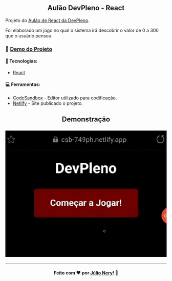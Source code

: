 # 

<h2 align="center">Aulão DevPleno - React</h2>


Projeto do [Aulão de React da DevPleno](https://lp.devpleno.com/aulaoreact-play/).

Foi elaborado um jogo no qual o sistema irá descobrir o valor de 0 a 300 que o usuário pensou.

### :game_die: [Demo do Projeto](https://csb-749ph.netlify.app/)

#### :rocket: Tecnologias:
- [React](https://reactjs.org/ "ReactJS")

#### :computer: Ferramentas:
- [CodeSandbox](https://codesandbox.io/ "CodeSandbox") - Editor utilizado para codificação.
- [Netlify](https://www.netlify.com/ "Netlify") - Site publicado o projeto.
 
<h2 align="center">Demonstração</h2>

<h3 align="center">
    <img src="https://github.com/julionery/devpleno-aulao-react/blob/master/docs/demo.gif?raw=true">
</h3>

---

<h4 align="center">
    Feito com ❤ por <a href="https://www.linkedin.com/in/julio-nery/" target="_blank">Júlio Nery</a>!
    <g-emoji class="g-emoji" alias="wave" fallback-src="https://github.githubassets.com/images/icons/emoji/unicode/1f44b.png">👋</g-emoji>
</h4>
